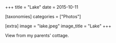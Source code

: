 +++
title = "Lake"
date = 2015-10-11

[taxonomies]
categories = ["Photos"]

[extra]
image = "lake.jpeg"
image_title = "Lake"
+++

View from my parents' cottage.

